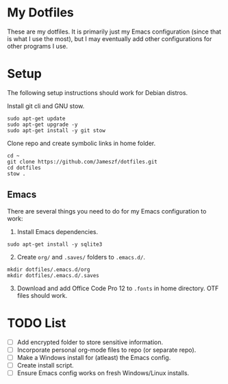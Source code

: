 # My Dotfiles
These are my dotfiles. It is primarily just my Emacs configuration (since that is what I use the most), but I may eventually add other configurations for other programs I use. 

# Setup
The following setup instructions should work for Debian distros.

Install git cli and GNU stow.
```
sudo apt-get update
sudo apt-get upgrade -y
sudo apt-get install -y git stow
```

Clone repo and create symbolic links in home folder.
```
cd ~
git clone https://github.com/Jameszf/dotfiles.git
cd dotfiles
stow .
```

## Emacs
There are several things you need to do for my Emacs configuration to work:

1. Install Emacs dependencies.
```
sudo apt-get install -y sqlite3
```

2. Create `org/` and `.saves/` folders to `.emacs.d/`.
```
mkdir dotfiles/.emacs.d/org
mkdir dotfiles/.emacs.d/.saves
```

3. Download and add Office Code Pro 12 to `.fonts` in home directory. OTF files should work.


# TODO List
 - [ ] Add encrypted folder to store sensitive information.
 - [ ] Incorporate personal org-mode files to repo (or separate repo).
 - [ ] Make a Windows install for (atleast) the Emacs config.
 - [ ] Create install script.
 - [ ] Ensure Emacs config works on fresh Windows/Linux installs.